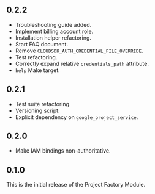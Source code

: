 ## 0.2.2

- Troubleshooting guide added.
- Implement billing account role.
- Installation helper refactoring.
- Start FAQ document.
- Remove `CLOUDSDK_AUTH_CREDENTIAL_FILE_OVERRIDE`.
- Test refactoring.
- Correctly expand relative `credentials_path` attribute.
- `help` Make target.

## 0.2.1

- Test suite refactoring.
- Versioning script.
- Explicit dependency on `google_project_service`.

## 0.2.0

- Make IAM bindings non-authoritative.

## 0.1.0

This is the initial release of the Project Factory Module.
